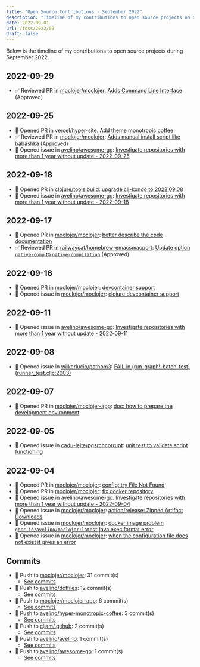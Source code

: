 ```yaml
---
title: "Open Source Contributions - September 2022"
description: "Timeline of my contributions to open source projects on GitHub during September 2022."
date: 2022-09-01
url: /foss/2022/09
draft: false
---
```


Below is the timeline of my contributions to open source projects during September 2022.

## 2022-09-29

- ✅ Reviewed PR in [moclojer/moclojer](https://github.com/moclojer/moclojer): [Adds Command Line Interface](https://github.com/moclojer/moclojer/pull/65#pullrequestreview-1125887351) (Approved)

## 2022-09-25

- 🔀 Opened PR in [vercel/hyper-site](https://github.com/vercel/hyper-site): [Add theme monotropic coffee](https://github.com/vercel/hyper-site/pull/281)
- ✅ Reviewed PR in [moclojer/moclojer](https://github.com/moclojer/moclojer): [Adds manual install script like babashka](https://github.com/moclojer/moclojer/pull/61#pullrequestreview-1119411212) (Approved)
- 🐛 Opened issue in [avelino/awesome-go](https://github.com/avelino/awesome-go): [Investigate repositories with more than 1 year without update - 2022-09-25](https://github.com/avelino/awesome-go/issues/4456)

## 2022-09-18

- 🔀 Opened PR in [clojure/tools.build](https://github.com/clojure/tools.build): [upgrade clj-kondo to 2022.09.08](https://github.com/clojure/tools.build/pull/1)
- 🐛 Opened issue in [avelino/awesome-go](https://github.com/avelino/awesome-go): [Investigate repositories with more than 1 year without update - 2022-09-18](https://github.com/avelino/awesome-go/issues/4441)

## 2022-09-17

- 🔀 Opened PR in [moclojer/moclojer](https://github.com/moclojer/moclojer): [better describe the code documentation](https://github.com/moclojer/moclojer/pull/60)
- ✅ Reviewed PR in [railwaycat/homebrew-emacsmacport](https://github.com/railwaycat/homebrew-emacsmacport): [Update option `native-comp` to `native-compilation`](https://github.com/railwaycat/homebrew-emacsmacport/pull/306#pullrequestreview-1111448516) (Approved)

## 2022-09-16

- 🔀 Opened PR in [moclojer/moclojer](https://github.com/moclojer/moclojer): [devcontainer support](https://github.com/moclojer/moclojer/pull/59)
- 🐛 Opened issue in [moclojer/moclojer](https://github.com/moclojer/moclojer): [clojure devcontainer support](https://github.com/moclojer/moclojer/issues/58)

## 2022-09-11

- 🐛 Opened issue in [avelino/awesome-go](https://github.com/avelino/awesome-go): [Investigate repositories with more than 1 year without update - 2022-09-11](https://github.com/avelino/awesome-go/issues/4424)

## 2022-09-08

- 🐛 Opened issue in [wilkerlucio/pathom3](https://github.com/wilkerlucio/pathom3): [FAIL in (run-graph!-batch-test) (runner_test.cljc:2003)](https://github.com/wilkerlucio/pathom3/issues/155)

## 2022-09-07

- 🔀 Opened PR in [moclojer/moclojer-app](https://github.com/moclojer/moclojer-app): [doc: how to prepare the development environment](https://github.com/moclojer/moclojer-app/pull/1)

## 2022-09-05

- 🐛 Opened issue in [cadu-leite/pgsrchcorrupt](https://github.com/cadu-leite/pgsrchcorrupt): [unit test to validate script functioning](https://github.com/cadu-leite/pgsrchcorrupt/issues/4)

## 2022-09-04

- 🔀 Opened PR in [moclojer/moclojer](https://github.com/moclojer/moclojer): [config: try File Not Found](https://github.com/moclojer/moclojer/pull/56)
- 🔀 Opened PR in [moclojer/moclojer](https://github.com/moclojer/moclojer): [fix docker repository](https://github.com/moclojer/moclojer/pull/55)
- 🐛 Opened issue in [avelino/awesome-go](https://github.com/avelino/awesome-go): [Investigate repositories with more than 1 year without update - 2022-09-04](https://github.com/avelino/awesome-go/issues/4414)
- 🐛 Opened issue in [moclojer/moclojer](https://github.com/moclojer/moclojer): [action/release: Zipped Artifact Downloads](https://github.com/moclojer/moclojer/issues/57)
- 🐛 Opened issue in [moclojer/moclojer](https://github.com/moclojer/moclojer): [docker image problem `ghcr.io/avelino/moclojer:latest` java exec format error](https://github.com/moclojer/moclojer/issues/54)
- 🐛 Opened issue in [moclojer/moclojer](https://github.com/moclojer/moclojer): [when the configuration file does not exist it gives an error](https://github.com/moclojer/moclojer/issues/53)

## Commits

- 🔨 Push to [moclojer/moclojer](https://github.com/moclojer/moclojer): 31 commit(s)
  - [See commits](https://github.com/moclojer/moclojer/commits?author=avelino&since=2022-09-01T00:00:00Z&until=2022-09-30T23:59:59Z)
- 🔨 Push to [avelino/dotfiles](https://github.com/avelino/dotfiles): 12 commit(s)
  - [See commits](https://github.com/avelino/dotfiles/commits?author=avelino&since=2022-09-01T00:00:00Z&until=2022-09-30T23:59:59Z)
- 🔨 Push to [moclojer/moclojer-app](https://github.com/moclojer/moclojer-app): 6 commit(s)
  - [See commits](https://github.com/moclojer/moclojer-app/commits?author=avelino&since=2022-09-01T00:00:00Z&until=2022-09-30T23:59:59Z)
- 🔨 Push to [avelino/hyper-monotropic-coffee](https://github.com/avelino/hyper-monotropic-coffee): 3 commit(s)
  - [See commits](https://github.com/avelino/hyper-monotropic-coffee/commits?author=avelino&since=2022-09-01T00:00:00Z&until=2022-09-30T23:59:59Z)
- 🔨 Push to [cljam/.github](https://github.com/cljam/.github): 2 commit(s)
  - [See commits](https://github.com/cljam/.github/commits?author=avelino&since=2022-09-01T00:00:00Z&until=2022-09-30T23:59:59Z)
- 🔨 Push to [avelino/avelino](https://github.com/avelino/avelino): 1 commit(s)
  - [See commits](https://github.com/avelino/avelino/commits?author=avelino&since=2022-09-01T00:00:00Z&until=2022-09-30T23:59:59Z)
- 🔨 Push to [avelino/awesome-go](https://github.com/avelino/awesome-go): 1 commit(s)
  - [See commits](https://github.com/avelino/awesome-go/commits?author=avelino&since=2022-09-01T00:00:00Z&until=2022-09-30T23:59:59Z)

